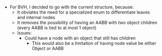 - For BVH, I decided to go with the current structure, because:
  - It obviates the need for a specialized enum to differentiate leaves and internal nodes
  - It removes the possibility of having an AABB with two object children (every AABB is tied to at most 1 object)
  - Issues:
    - Could have a node with an object that still has children
      - This would also be a limitation of having node value be either Object or AABB